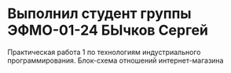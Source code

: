 # Выполнил студент группы ЭФМО-01-24 БЫчков Сергей
Практическая работа 1 по технологиям индустриального программирования. Блок-схема отношений интернет-магазина
